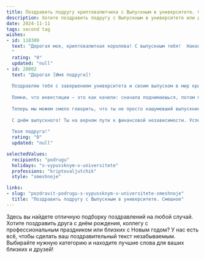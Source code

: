 ```yaml
---
title: Поздравить подругу криптовалютчика с Выпускным в университете. Смешное
description: Хотите поздравить подругу с Выпускным в университете или другим праздником? Наш ИИ создаст незабываемое поздравление, а вы обязательно выделитесь среди других.  
date: 2024-11-11
tags: second tag
wishes:
- id: 118309
  text: "Дорогая моя, криптовалютная королева! С выпускным тебя!  Наконец-то ты получила диплом,  теперь можешь официально майнить не только биткоины, но и успехи в жизни!  Пусть твой путь будет полон зеленых цифр, а не только зеленых бумажек (хотя и они тоже не помешают!).  Желаю тебе  быстрых транзакций к счастью,  высокого курса на удачу и чтобы твой капитал  роста только  увеличивался!  Поздравляю!
  "
  rating: "0"
  updated: "null"
- id: 28002
  text: "Дорогая [Имя подруги]!
  
  Поздравляю тебя с завершением университета и своим выпуском в мир криптовалют! Теперь ты официально стала криптовалютчиком, а это значит, что у тебя в руках ключи не только к блокчейну, но и к безграничным возможностям.
  
  Помни, что инвестиции — это как качели: сначала поднимаешься, потом падаешь, но главное — не забывать смеяться, особенно если катишься вниз! Желаю, чтобы твои курсы всегда шли только вверх (а не вниз, как у некоторых моих акций)!
  
  Теперь мы можем смело говорить, что ты не просто нашумевший выпускник, а настоящий биткойн-мастер! Давай сделаем так, чтобы наши вечеринки были такими же прибыльными, как твои инвестиции — весёлые и полные радости, а не сливы в минус!
  
  С днём выпускного! Ты на верном пути к финансовой независимости. Успехов в криптовалютном дооолгожительстве! 🎉💰
  
  Твоя подруга!"
  rating: "0"
  updated: "null"

selectedValues:
  recipients: "podrugu"
  holidays: "s-vypussknym-v-universitete"
  professions: "kriptovaljutchik"
  style: "smeshnoje"

links:
- slug: "pozdravit-podrugu-s-vypussknym-v-universitete-smeshnoje"
  title: "Поздравить подругу с Выпускным в университете. Смешное"
---
```


Здесь вы найдете отличную подборку поздравлений на любой случай.
Хотите поздравить друга с днём рождения, коллегу с профессиональным праздником или близких с Новым годом? У нас есть всё, чтобы сделать ваш поздравительный текст незабываемым. Выбирайте нужную категорию и находите лучшие слова для ваших близких и друзей!
